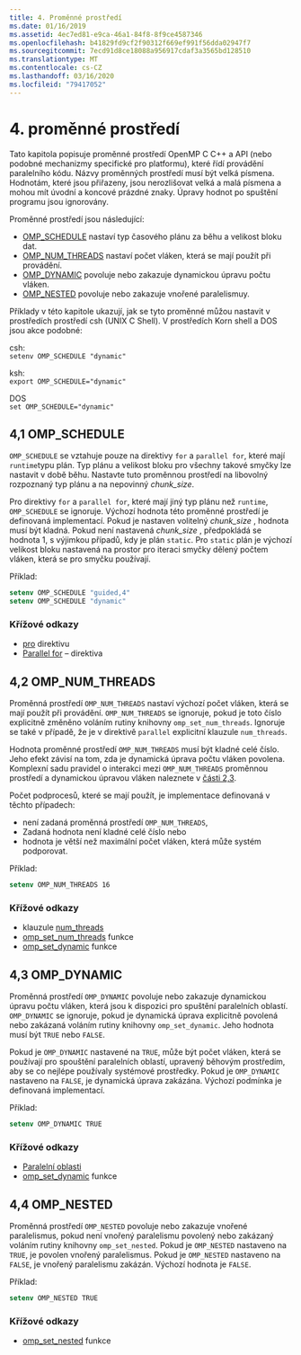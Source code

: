 ```yaml
---
title: 4. Proměnné prostředí
ms.date: 01/16/2019
ms.assetid: 4ec7ed81-e9ca-46a1-84f8-8f9ce4587346
ms.openlocfilehash: b41829fd9cf2f90312f669ef991f56dda02947f7
ms.sourcegitcommit: 7ecd91d8ce18088a956917cdaf3a3565bd128510
ms.translationtype: MT
ms.contentlocale: cs-CZ
ms.lasthandoff: 03/16/2020
ms.locfileid: "79417052"
---
```

# <a name="4-environment-variables"></a>4. proměnné prostředí

Tato kapitola popisuje proměnné prostředí OpenMP C C++ a API (nebo podobné mechanizmy specifické pro platformu), které řídí provádění paralelního kódu.  Názvy proměnných prostředí musí být velká písmena. Hodnotám, které jsou přiřazeny, jsou nerozlišovat velká a malá písmena a mohou mít úvodní a koncové prázdné znaky.  Úpravy hodnot po spuštění programu jsou ignorovány.

Proměnné prostředí jsou následující:

- [OMP_SCHEDULE](#41-omp_schedule) nastaví typ časového plánu za běhu a velikost bloku dat.
- [OMP_NUM_THREADS](#42-omp_num_threads) nastaví počet vláken, která se mají použít při provádění.
- [OMP_DYNAMIC](#43-omp_dynamic) povoluje nebo zakazuje dynamickou úpravu počtu vláken.
- [OMP_NESTED](#44-omp_nested) povoluje nebo zakazuje vnořené paralelismuy.

Příklady v této kapitole ukazují, jak se tyto proměnné můžou nastavit v prostředích prostředí csh (UNIX C Shell). V prostředích Korn shell a DOS jsou akce podobné:

csh:  
`setenv OMP_SCHEDULE "dynamic"`

ksh:  
`export OMP_SCHEDULE="dynamic"`

DOS  
`set OMP_SCHEDULE="dynamic"`

## <a name="41-omp_schedule"></a>4,1 OMP_SCHEDULE

`OMP_SCHEDULE` se vztahuje pouze na direktivy `for` a `parallel for`, které mají `runtime`typu plán. Typ plánu a velikost bloku pro všechny takové smyčky lze nastavit v době běhu. Nastavte tuto proměnnou prostředí na libovolný rozpoznaný typ plánu a na nepovinný *chunk_size*.

Pro direktivy `for` a `parallel for`, které mají jiný typ plánu než `runtime`, `OMP_SCHEDULE` se ignoruje. Výchozí hodnota této proměnné prostředí je definovaná implementací. Pokud je nastaven volitelný *chunk_size* , hodnota musí být kladná. Pokud není nastavená *chunk_size* , předpokládá se hodnota 1, s výjimkou případů, kdy je plán `static`. Pro `static` plán je výchozí velikost bloku nastavená na prostor pro iteraci smyčky dělený počtem vláken, která se pro smyčku používají.

Příklad:

```csh
setenv OMP_SCHEDULE "guided,4"
setenv OMP_SCHEDULE "dynamic"
```

### <a name="cross-references"></a>Křížové odkazy

- [pro](2-directives.md#241-for-construct) direktivu
- [Parallel for](2-directives.md#251-parallel-for-construct) – direktiva

## <a name="42-omp_num_threads"></a>4,2 OMP_NUM_THREADS

Proměnná prostředí `OMP_NUM_THREADS` nastaví výchozí počet vláken, která se mají použít při provádění. `OMP_NUM_THREADS` se ignoruje, pokud je toto číslo explicitně změněno voláním rutiny knihovny `omp_set_num_threads`. Ignoruje se také v případě, že je v direktivě `parallel` explicitní klauzule `num_threads`.

Hodnota proměnné prostředí `OMP_NUM_THREADS` musí být kladné celé číslo. Jeho efekt závisí na tom, zda je dynamická úprava počtu vláken povolena. Komplexní sadu pravidel o interakci mezi `OMP_NUM_THREADS` proměnnou prostředí a dynamickou úpravou vláken naleznete v [části 2,3](2-directives.md#23-parallel-construct).

Počet podprocesů, které se mají použít, je implementace definovaná v těchto případech:

- není zadaná proměnná prostředí `OMP_NUM_THREADS`,
- Zadaná hodnota není kladné celé číslo nebo
- hodnota je větší než maximální počet vláken, která může systém podporovat.

Příklad:

```csh
setenv OMP_NUM_THREADS 16
```

### <a name="cross-references"></a>Křížové odkazy

- klauzule [num_threads](2-directives.md#23-parallel-construct)
- [omp_set_num_threads](3-run-time-library-functions.md#311-omp_set_num_threads-function) funkce
- [omp_set_dynamic](3-run-time-library-functions.md#317-omp_set_dynamic-function) funkce

## <a name="43-omp_dynamic"></a>4,3 OMP_DYNAMIC

Proměnná prostředí `OMP_DYNAMIC` povoluje nebo zakazuje dynamickou úpravu počtu vláken, která jsou k dispozici pro spuštění paralelních oblastí. `OMP_DYNAMIC` se ignoruje, pokud je dynamická úprava explicitně povolená nebo zakázaná voláním rutiny knihovny `omp_set_dynamic`. Jeho hodnota musí být `TRUE` nebo `FALSE`.

Pokud je `OMP_DYNAMIC` nastavené na `TRUE`, může být počet vláken, která se používají pro spouštění paralelních oblastí, upravený běhovým prostředím, aby se co nejlépe používaly systémové prostředky.  Pokud je `OMP_DYNAMIC` nastaveno na `FALSE`, je dynamická úprava zakázána. Výchozí podmínka je definovaná implementací.

Příklad:

```csh
setenv OMP_DYNAMIC TRUE
```

### <a name="cross-references"></a>Křížové odkazy

- [Paralelní oblasti](2-directives.md#23-parallel-construct)
- [omp_set_dynamic](3-run-time-library-functions.md#317-omp_set_dynamic-function) funkce

## <a name="44-omp_nested"></a>4,4 OMP_NESTED

Proměnná prostředí `OMP_NESTED` povoluje nebo zakazuje vnořené paralelismus, pokud není vnořený paralelismu povolený nebo zakázaný voláním rutiny knihovny `omp_set_nested`. Pokud je `OMP_NESTED` nastaveno na `TRUE`, je povolen vnořený paralelismus. Pokud je `OMP_NESTED` nastaveno na `FALSE`, je vnořený paralelismu zakázán. Výchozí hodnota je `FALSE`.

Příklad:

```csh
setenv OMP_NESTED TRUE
```

### <a name="cross-reference"></a>Křížové odkazy

- [omp_set_nested](3-run-time-library-functions.md#319-omp_set_nested-function) funkce
